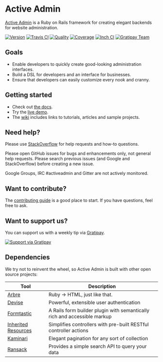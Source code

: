 # Active Admin

[Active Admin](https://www.activeadmin.info) is a Ruby on Rails framework for creating elegant backends for website administration.

[![Version         ][rubygems_badge]][rubygems]
[![Travis CI       ][travis_badge]][travis]
[![Quality         ][codeclimate_badge]][codeclimate]
[![Coverage        ][codecov_badge]][codecov]
[![Inch CI         ][inch_badge]][inch]
[![Gratipay Team   ][gratipay_badge]][gratipay]

## Goals

* Enable developers to quickly create good-looking administration interfaces.
* Build a DSL for developers and an interface for businesses.
* Ensure that developers can easily customize every nook and cranny.

## Getting started

* Check out [the docs][docs].
* Try the [live demo][demo].
* The [wiki] includes links to tutorials, articles and sample projects.

## Need help?

Please use [StackOverflow][stackoverflow] for help requests and how-to questions.

Please open GitHub issues for bugs and enhancements only, not general help requests.
Please search previous issues (and Google and StackOverflow) before creating a new issue.

Google Groups, IRC #activeadmin and Gitter are not actively monitored.

## Want to contribute?

The [contributing guide][contributing]
is a good place to start. If you have questions, feel free to ask.

## Want to support us?

You can support us with a weekly tip via [Gratipay][gratipay.com].

[![Support via Gratipay][gratipay_button]][gratipay]

## Dependencies

We try not to reinvent the wheel, so Active Admin is built with other open source projects:

Tool                  | Description
--------------------- | -----------
[Arbre]               | Ruby -> HTML, just like that.
[Devise]              | Powerful, extensible user authentication
[Formtastic]          | A Rails form builder plugin with semantically rich and accessible markup
[Inherited Resources] | Simplifies controllers with pre-built RESTful controller actions
[Kaminari]            | Elegant pagination for any sort of collection
[Ransack]             | Provides a simple search API to query your data

[Arbre]: https://github.com/activeadmin/arbre
[Devise]: https://github.com/plataformatec/devise
[Formtastic]: https://github.com/justinfrench/formtastic
[Inherited Resources]: https://github.com/activeadmin/inherited_resources
[Kaminari]: https://github.com/kaminari/kaminari
[Ransack]: https://github.com/activerecord-hackery/ransack

[rubygems_badge]: http://img.shields.io/gem/v/activeadmin.svg
[rubygems]: https://rubygems.org/gems/activeadmin
[travis_badge]: http://img.shields.io/travis/activeadmin/activeadmin/master.svg
[travis]: https://travis-ci.org/activeadmin/activeadmin
[codeclimate_badge]: https://codeclimate.com/github/activeadmin/activeadmin/badges/gpa.svg
[codeclimate]: https://codeclimate.com/github/activeadmin/activeadmin
[codecov_badge]: https://codecov.io/gh/activeadmin/activeadmin/branch/master/graph/badge.svg
[codecov]: https://codecov.io/gh/activeadmin/activeadmin
[inch_badge]: http://inch-ci.org/github/activeadmin/activeadmin.svg?branch=master
[inch]: http://inch-ci.org/github/activeadmin/activeadmin
[gratipay_badge]: https://img.shields.io/gratipay/team/Active-Admin.svg
[gratipay]: https://gratipay.com/Active-Admin/

[docs]: http://activeadmin.info/0-installation.html
[demo]: http://demo.activeadmin.info/admin
[wiki]: https://github.com/activeadmin/activeadmin/wiki
[stackoverflow]: http://stackoverflow.com/questions/tagged/activeadmin
[contributing]: https://github.com/activeadmin/activeadmin/blob/master/CONTRIBUTING.md
[gratipay.com]: https://gratipay.com
[gratipay_button]: https://cdn.rawgit.com/gratipay/gratipay-badge/2.1.3/dist/gratipay.png
